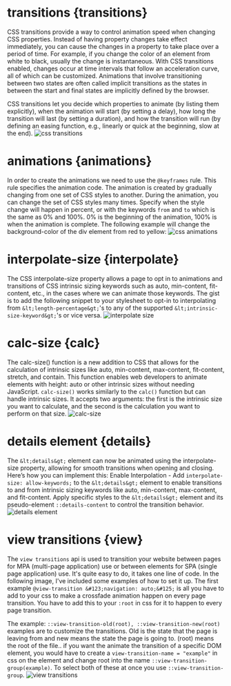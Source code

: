 <!-- transitions -->

# transitions {transitions}

CSS transitions provide a way to control animation speed when changing CSS properties. Instead of having property changes take effect immediately, you can cause the changes in a property to take place over a period of time. For example, if you change the color of an element from white to black, usually the change is instantaneous. With CSS transitions enabled, changes occur at time intervals that follow an acceleration curve, all of which can be customized. Animations that involve transitioning between two states are often called implicit transitions as the states in between the start and final states are implicitly defined by the browser.

CSS transitions let you decide which properties to animate (by listing them explicitly), when the animation will start (by setting a delay), how long the transition will last (by setting a duration), and how the transition will run (by defining an easing function, e.g., linearly or quick at the beginning, slow at the end).
![css transitions](/code/transitions.webp)

<!-- animations -->

# animations {animations}

In order to create the animations we need to use the `@keyframes` rule. This rule specifies the animation code. The animation is created by gradually changing from one set of CSS styles to another. During the animation, you can change the set of CSS styles many times. Specify when the style change will happen in percent, or with the keywords `from` and `to` which is the same as 0% and 100%. 0% is the beginning of the animation, 100% is when the animation is complete. The following example will change the background-color of the div element from red to yellow:
![css animations](/code/animations.webp)

<!-- interpolate size -->

# interpolate-size {interpolate}

The CSS interpolate-size property allows a page to opt in to animations and transitions of CSS intrinsic sizing keywords such as auto, min-content, fit-content, etc., in the cases where we can animate those keywords. The gist is to add the following snippet to your stylesheet to opt-in to interpolating from `&lt;length-percentage&gt;`'s to any of the supported `&lt;intrinsic-size-keyword&gt;`'s or vice versa.
![interpolate size](/code/interpolate.webp)

<!-- calc size -->

# calc-size {calc}

The calc-size() function is a new addition to CSS that allows for the calculation of intrinsic sizes like auto, min-content, max-content, fit-content, stretch, and contain. This function enables web developers to animate elements with height: auto or other intrinsic sizes without needing JavaScript. `calc-size()` works similarly to the `calc()` function but can handle intrinsic sizes. It accepts two arguments: the first is the intrinsic size you want to calculate, and the second is the calculation you want to perform on that size.
![calc-size](/code/calc.webp)

<!-- details element -->

# details element {details}

The `&lt;details&gt;` element can now be animated using the interpolate-size property, allowing for smooth transitions when opening and closing. Here’s how you can implement this: Enable Interpolation - Add `interpolate-size: allow-keywords;` to the `&lt;details&gt;` element to enable transitions to and from intrinsic sizing keywords like auto, min-content, max-content, and fit-content.
Apply specific styles to the `&lt;details&gt;` element and its pseudo-element `::details-content` to control the transition behavior.
![details element](/code/details.webp)

<!-- view transitions -->

# view transitions {view}

The `view transitions` api is used to transition your website between pages for MPA (multi-page application) use or between elements for SPA (single page application) use. It's quite easy to do, it takes one line of code. In the following image, I've included some examples of how to set it up. The first example `@view-transition &#123;navigation: auto;&#125;` is all you have to add to your css to make a crossfade animation happen on every page transition. You have to add this to your `:root` in css for it to happen to every page transition.

The example: `::view-transition-old(root), ::view-transition-new(root)` examples are to customize the transitions. Old is the state that the page is leaving from and new means the state the page is going to. (root) means the root of the file.. if you want the animate the transition of a specific DOM element, you would have to create a `view-transition-name = "example"` in css on the element and change root into the name `::view-transition-group(example)`. To select both of these at once you use `::view-transition-group`.
![view transitions](/code/view-transitions.webp)
